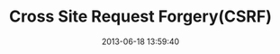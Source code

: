 ---
layout: post
title:  "Cross Site Request Forgery(CSRF)"
date:   2013-06-18 13:59:40
categories: vulnerabilities
---